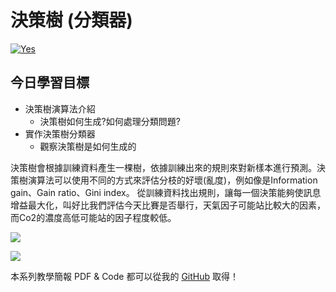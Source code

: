 # 決策樹 (分類器)
[![Yes](https://img.youtube.com/vi/1epy1EKVDkc/0.jpg)](https://www.youtube.com/watch?v=1epy1EKVDkc)


## 今日學習目標
- 決策樹演算法介紹
    - 決策樹如何生成?如何處理分類問題?
- 實作決策樹分類器
    - 觀察決策樹是如何生成的

決策樹會根據訓練資料產生一棵樹，依據訓練出來的規則來對新樣本進行預測。決策樹演算法可以使用不同的方式來評估分枝的好壞(亂度)，例如像是Information gain、Gain ratio、Gini index。
從訓練資料找出規則，讓每一個決策能夠使訊息增益最大化，叫好比我們評估今天比賽是否舉行，天氣因子可能站比較大的因素，而Co2的濃度高低可能站的因子程度較低。

![](https://i.imgur.com/LoX8eZZ.png)

![](https://i.imgur.com/ycCaJ8A.png)


本系列教學簡報 PDF & Code 都可以從我的 [GitHub](https://github.com/andy6804tw/2020-12th-ironman) 取得！